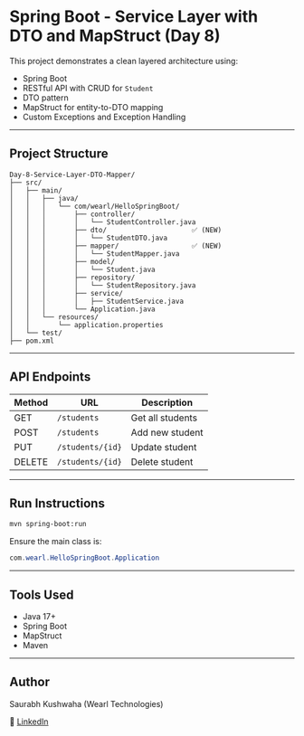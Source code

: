 # Spring Boot - Service Layer with DTO and MapStruct (Day 8)

This project demonstrates a clean layered architecture using:

- Spring Boot
- RESTful API with CRUD for `Student`
- DTO pattern
- MapStruct for entity-to-DTO mapping
- Custom Exceptions and Exception Handling

---

## Project Structure

```
Day-8-Service-Layer-DTO-Mapper/
├── src/
│   ├── main/
│   │   ├── java/
│   │   │   └── com/wearl/HelloSpringBoot/
│   │   │       ├── controller/
│   │   │       │   └── StudentController.java
│   │   │       ├── dto/                     ✅ (NEW)
│   │   │       │   └── StudentDTO.java
│   │   │       ├── mapper/                  ✅ (NEW)
│   │   │       │   └── StudentMapper.java
│   │   │       ├── model/
│   │   │       │   └── Student.java
│   │   │       ├── repository/
│   │   │       │   └── StudentRepository.java
│   │   │       ├── service/
│   │   │       │   ├── StudentService.java
│   │   │       └── Application.java
│   │   └── resources/
│   │       └── application.properties
│   └── test/
├── pom.xml

```

---

## API Endpoints

| Method | URL               | Description         |
|--------|-------------------|---------------------|
| GET    | `/students`       | Get all students    |
| POST   | `/students`       | Add new student     |
| PUT    | `/students/{id}`  | Update student      |
| DELETE | `/students/{id}`  | Delete student      |

---

## Run Instructions

```bash
mvn spring-boot:run
```

Ensure the main class is:

```java
com.wearl.HelloSpringBoot.Application
```

---

## Tools Used

- Java 17+
- Spring Boot
- MapStruct
- Maven

---

## Author

Saurabh Kushwaha (Wearl Technologies)

🔗 [LinkedIn](https://www.linkedin.com/in/saurabh884095)
